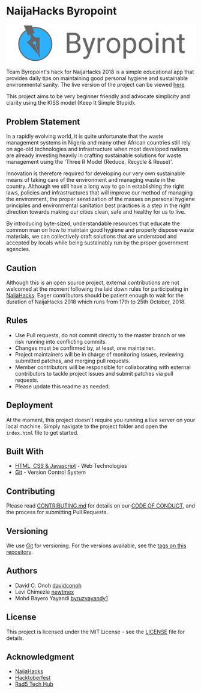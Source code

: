 # NaijaHacks Byropoint

![Byropoint](public/img/logo.png)

Team Byropoint's hack for NaijaHacks 2018 is a simple educational app that provides daily tips on maintaining good personal hygiene and sustainable environmental sanity. The live version of the project can be viewed [here](https://github.com/davidconoh.github.io/naijahacks-byropoint)

This project aims to be very beginner friendly and advocate simplicity and clarity using the KISS model (Keep It Simple Stupid).

## Problem Statement

In a rapidly evolving world, it is quite unfortunate that the waste management systems in Nigeria and many other African countries still rely on age-old technologies and infrastructure when most developed nations are already investing heavily in crafting sustainable solutions for waste management using the 'Three R Model (Reduce, Recycle & Reuse)'.

Innovation is therefore required for developing our very own sustainable means of taking care of the environment and managing waste in the country. Although we still have a long way to go in establishing the right laws, policies and infrastructures that will improve our method of managing the environment, the proper senstization of the masses on personal hygiene principles and environmental sanitation best practices is a step in the right direction towards making our cities clean, safe and healthy for us to live.

By introducing byte-sized, understandable resources that educate the common man on how to maintain good hygiene and properly dispose waste materials, we can collectively craft solutions that are understood and accepted by locals while being sustainably run by the proper government agencies.

## Caution

Although this is an open source project, external contributions are not welcomed at the moment following the laid down rules for participating in [NaijaHacks](https://naijahacks.com). Eager contributors should be patient enough to wait for the duration of NaijaHacks 2018 which runs from 17th to 25th October, 2018.

## Rules

* Use Pull requests, do not commit directly to the master branch or we risk running into conflicting commits.  
* Changes must be confirmed by, at least, one maintainer.
* Project maintainers will be in charge of monitoring issues, reviewing submitted patches, and merging pull requests.
* Member contributors will be responsible for collaborating with external contributors to tackle project issues and submit patches via pull requests.
* Please update this readme as needed.

## Deployment

At the moment, this project doesn't require you running a live server on your local machine. Simply navigate to the project folder and open the `index.html` file to get started.

## Built With

* [HTML, CSS & Javascript](https://) - Web Technologies
* [Git](https://git-scm.com) - Version Control System

## Contributing

Please read [CONTRIBUTING.md](CONTRIBUTING.md) for details on our [CODE OF CONDUCT](CODE_OF_CONDUCT.md), and the process for submitting Pull Requests.

## Versioning

We use [Git](https://git-scm.com/) for versioning. For the versions available, see the [tags on this repository](https://github.com/davidconoh/naijahacks-byropoint/tags).

## Authors

* David C. Onoh [davidconoh](https://github.com/davidconoh)
* Levi Chimezie [newtmex](https://github.com/newtmex)
* Mohd Bayero Yayandi [byruzyayandy1](https://github.com/byruzyayandy1)

## License

This project is licensed under the MIT License - see the [LICENSE](LICENSE) file for details.

## Acknowledgment

* [NaijaHacks](http://naijahacks.com/)
* [Hacktoberfest](https://hacktoberfest.digitalocean.com)
* [Rad5 Tech Hub](http://rad5.com.ng)
